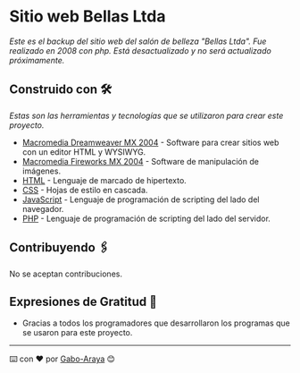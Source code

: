 # Sitio web Bellas Ltda

_Este es el backup del sitio web del salón de belleza "Bellas Ltda". Fue realizado en 2008 con php. Está desactualizado y no será actualizado próximamente._

## Construido con 🛠️

_Estas son las herramientas y tecnologías que se utilizaron para crear este proyecto._

* [Macromedia Dreamweaver MX 2004](https://web.archive.org/web/20040211054952/http://www.macromedia.com/software/dreamweaver/) - Software para crear sitios web con un editor HTML y  WYSIWYG.
* [Macromedia Fireworks MX 2004](https://web.archive.org/web/20040202174654/http://www.macromedia.com/software/fireworks/) - Software de manipulación de imágenes.
* [HTML](https://es.wikipedia.org/wiki/HTML) - Lenguaje de marcado de hipertexto.
* [CSS](https://es.wikipedia.org/wiki/Hoja_de_estilos_en_cascada) - Hojas de estilo en cascada.
* [JavaScript](https://es.wikipedia.org/wiki/JavaScript) - Lenguaje de programación de scripting del lado del navegador.
* [PHP](https://es.wikipedia.org/wiki/PHP) - Lenguaje de programación de scripting del lado del servidor.

## Contribuyendo 🖇️

No se aceptan contribuciones.

## Expresiones de Gratitud 🎁

* Gracias a todos los programadores que desarrollaron los programas que se usaron para este proyecto.


---
⌨️ con ❤️ por [Gabo-Araya](https://github.com/Gabo-araya) 😊
